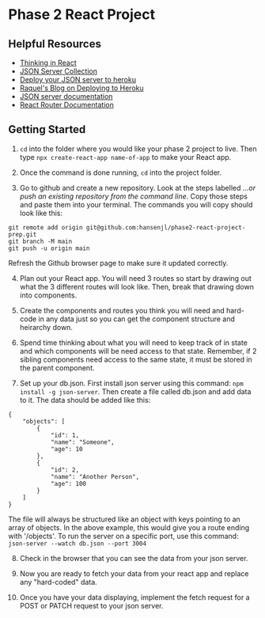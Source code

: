 # Phase 2 React Project 

## Helpful Resources 
- [Thinking in React](https://reactjs.org/docs/thinking-in-react.html)
- [JSON Server Collection](https://github.com/Dane-Dawson/json-server-collection)
- [Deploy your JSON server to heroku](https://github.com/jesperorb/json-server-heroku)
- [Raquel's Blog on Deploying to Heroku](https://dev.to/raquii/my-first-javascript-project-became-a-lesson-in-deploying-a-rest-api-json-server-and-how-you-can-do-it-too-5gh7)
- [JSON server documentation](https://www.npmjs.com/package/json-server)
- [React Router Documentation](https://reactrouter.com/web/guides/quick-start)


## Getting Started 
1. `cd` into the folder where you would like your phase 2 project to live. Then type `npx create-react-app name-of-app` to make your React app. 

2. Once the command is done running, `cd` into the project folder. 

3. Go to github and create a new repository. Look at the steps labelled *…or push an existing repository from the command line*. Copy those steps and paste them into your terminal. The commands you will copy should look like this: 

```
git remote add origin git@github.com:hansenjl/phase2-react-project-prep.git
git branch -M main
git push -u origin main
```

Refresh the Github browser page to make sure it updated correctly.

4. Plan out your React app. You will need 3 routes so start by drawing out what the 3 different routes will look like. Then, break that drawing down into components. 

5. Create the components and routes you think you will need and hard-code in any data just so you can get the component structure and heirarchy down. 

6. Spend time thinking about what you will need to keep track of in state and which components will be need access to that state. Remember, if 2 sibling components need access to the same state, it must be stored in the parent component. 

7. Set up your db.json. First install json server using this command: `npm install -g json-server`. Then create a file called db.json and add data to it. The data should be added like this: 
```
{
    "objects": [
        {
            "id": 1,
            "name": "Someone",
            "age": 10
        },
        {
            "id": 2,
            "name": "Another Person",
            "age": 100
        }
    ]
}
```

The file will always be structured like an object with keys pointing to an array of objects. In the above example, this would give you a route ending with '/objects'. To run the server on a specific port, use this command: `json-server --watch db.json --port 3004`

8. Check in the browser that you can see the data from your json server. 

9. Now you are ready to fetch your data from your react app and replace any "hard-coded" data. 

10. Once you have your data displaying, implement the fetch request for a POST or PATCH request to your json server. 